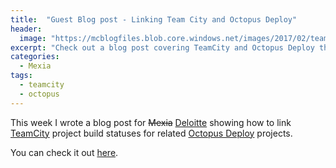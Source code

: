 ```yaml
---
title:  "Guest Blog post - Linking Team City and Octopus Deploy"
header:
  image: "https://mcblogfiles.blob.core.windows.net/images/2017/02/teamcity-octo-header.jpg"
excerpt: "Check out a blog post covering TeamCity and Octopus Deploy that I wrote for the Deloitte site."
categories: 
  - Mexia
tags:
  - teamcity
  - octopus
---
```

This week I wrote a blog post for ~~Mexia~~ [Deloitte](http://www.deloitte.com.au) showing how to link [TeamCity](https://www.jetbrains.com/teamcity/) project build statuses for related [Octopus Deploy](https://www.octopus.com) projects.

You can check it out [here](https://platform.deloitte.com.au/articles/displaying-team-city-build-status-in-octopus-deploy).